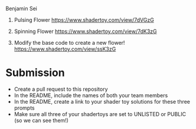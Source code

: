 Benjamin Sei

1. Pulsing Flower
https://www.shadertoy.com/view/7dVGzG

2. Spinning Flower
https://www.shadertoy.com/view/7dK3zG

3. Modify the base code to create a new flower!
https://www.shadertoy.com/view/ssK3zG

# Submission
- Create a pull request to this repository
- In the README, include the names of both your team members
- In the README, create a link to your shader toy solutions for these three prompts
- Make sure all three of your shadertoys are set to UNLISTED or PUBLIC (so we can see them!)
